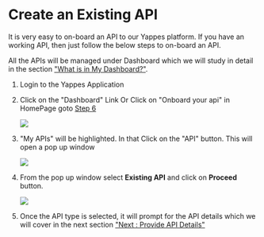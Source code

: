 Create an Existing API
======================

It is very easy to on-board an API to our Yappes platform. If you have
an working API, then just follow the below steps to on-board an API.

All the APIs will be managed under Dashboard which we will study in
detail in the section ["What is in My Dashboard?"](dashboard_details).

1.  Login to the Yappes Application
2.  Click on the "Dashboard" Link Or Click on "Onboard your api" in
    HomePage goto [Step 6](#step6)

    ![](../images/existing_api/existing_api_onboard_01.png)

3.  "My APIs" will be highlighted. In that Click on the "API" button.
    This will open a pop up window

    ![](../images/existing_api/existing_api_onboard_02.png)

4.  From the pop up window select **Existing API** and click on
    **Proceed** button.

    ![](../images/existing_api/existing_api_onboard_03.png)

5.  Once the API type is selected, it will prompt for the API details
    which we will cover in the next section ["Next : Provide API
    Details"](apidetails)
